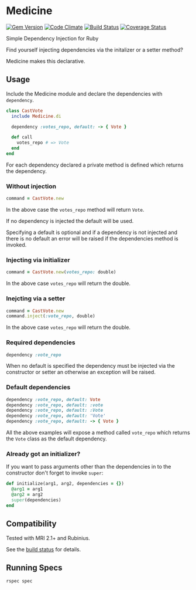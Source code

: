# Medicine

[![Gem Version](https://badge.fury.io/rb/medicine.png)](http://badge.fury.io/rb/medicine)
[![Code Climate](https://codeclimate.com/github/krisleech/medicine.png)](https://codeclimate.com/github/krisleech/medicine)
[![Build Status](https://travis-ci.org/krisleech/medicine.png?branch=master)](https://travis-ci.org/krisleech/medicine)
[![Coverage Status](https://coveralls.io/repos/krisleech/medicine/badge.png?branch=master)](https://coveralls.io/r/krisleech/medicine?branch=master)

Simple Dependency Injection for Ruby

Find yourself injecting dependencies via the initalizer or a setter method?

Medicine makes this declarative.

## Usage

Include the Medicine module and declare the dependencies with `dependency`.

```ruby
class CastVote
  include Medicine.di

  dependency :votes_repo, default: -> { Vote }

  def call
    votes_repo # => Vote
  end
end
```

For each dependency declared a private method is defined which returns the
dependency.

### Without injection

```ruby
command = CastVote.new
```

In the above case the `votes_repo` method will return `Vote`.

If no dependency is injected the default will be used.

Specifying a default is optional and if a dependency is not injected and
there is no default an error will be raised if the dependencies method is
invoked.

### Injecting via initializer


```ruby
command = CastVote.new(votes_repo: double)
```

In the above case `votes_repo` will return the double.

### Inejcting via a setter

```ruby
command = CastVote.new
command.inject(:vote_repo, double)
```

In the above case `votes_repo` will return the double.

### Required dependencies

```ruby
dependency :vote_repo
```

When no default is specified the dependency must be injected via the
constructor or setter an otherwise an exception will be raised.

### Default dependencies

```ruby
dependency :vote_repo, default: Vote
dependency :vote_repo, default: :vote
dependency :vote_repo, default: :Vote
dependency :vote_repo, default: 'Vote'
dependency :vote_repo, default: -> { Vote }
```

All the above examples will expose a method called `vote_repo` which returns the
`Vote` class as the default dependency.

### Already got an initializer?

If you want to pass arguments other than the dependencies in to the constructor
don't forget to invoke `super`:

```ruby
def initialize(arg1, arg2, dependencies = {})
  @arg1 = arg1
  @arg2 = arg2
  super(dependencies)
end
```

## Compatibility

Tested with MRI 2.1+ and Rubinius.

See the [build status](https://travis-ci.org/krisleech/medicine) for details.

## Running Specs

```
rspec spec
```
